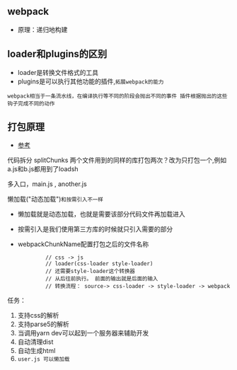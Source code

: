 ## webpack
* 原理：递归地构建

## loader和plugins的区别
* loader是转换文件格式的工具
* plugins是可以执行其他功能的插件,`拓展webpack的能力`

`webpack相当于一条流水线，在编译执行等不同的阶段会抛出不同的事件 插件根据抛出的这些钩子完成不同的动作`

## 打包原理
* [参考]("https://github.com/cuixiaorui/mini-pack")

代码拆分 splitChunks
两个文件用到的同样的库打包两次？改为只打包一个,例如a.js和b.js都用到了loadsh

多入口，main.js , another.js

懒加载("动态加载")`和按需引入不一样`
* 懒加载就是动态加载，也就是需要该部分代码文件再加载进入

* 按需引入是我们使用第三方库的时候就只引入需要的部分

* webpackChunkName配置打包之后的文件名称

[comment]: <> (htmlwebpackplugin自动生成html)

                // css -> js
                // loader(css-loader style-loader)
                // 还需要style-loader这个转换器
                // 从后往前执行。 前面的输出就是后面的输入
                // 转换流程： source-> css-loader -> style-loader -> webpack

任务：
1. 支持css的解析
2. 支持parse5的解析
3. 当调用yarn dev可以起到一个服务器来辅助开发
4. 自动清理dist
5. 自动生成html
6. `user.js 可以懒加载`
